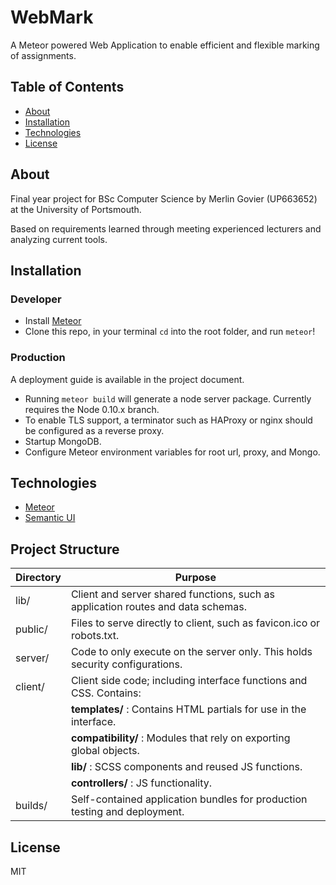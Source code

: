# WebMark
A Meteor powered Web Application to enable efficient and flexible marking of assignments.

## Table of Contents

- [About](#about)
- [Installation](#installation)
- [Technologies](#technologies)
- [License](#license)

## About
Final year project for BSc Computer Science by Merlin Govier (UP663652) at the University of Portsmouth.

Based on requirements learned through meeting experienced lecturers and analyzing current tools.

## Installation

### Developer
- Install [Meteor](https://www.meteor.com/)
- Clone this repo, in your terminal `cd` into the root folder, and run `meteor`!

### Production
A deployment guide is available in the project document.
- Running `meteor build` will generate a node server package. Currently requires the Node 0.10.x branch.
- To enable TLS support, a terminator such as HAProxy or nginx should be configured as a reverse proxy.
- Startup MongoDB.
- Configure Meteor environment variables for root url, proxy, and Mongo.

## Technologies
- [Meteor](https://www.meteor.com/)
- [Semantic UI](http://semantic-ui.com/)

## Project Structure

Directory | Purpose                           
----------|-----------------------------------
lib/      | Client and server shared functions, such as application routes and data schemas.
public/   | Files to serve directly to client, such as favicon.ico or robots.txt.
server/   | Code to only execute on the server only. This holds security configurations.
client/   | Client side code; including interface functions and CSS. Contains:
          | **templates/**    : Contains HTML partials for use in the interface.
          | **compatibility/**  : Modules that rely on exporting global objects.
          | **lib/**         : SCSS components and reused JS functions.
          | **controllers/** : JS functionality.
builds/   | Self-contained application bundles for production testing and deployment.

## License
MIT
